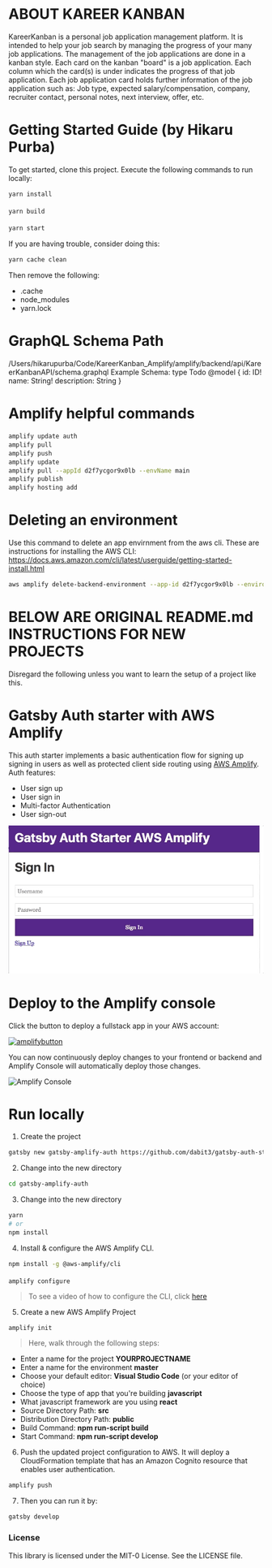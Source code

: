 # ABOUT KAREER KANBAN
KareerKanban is a personal job application management platform. It is intended to help your job search by managing the progress of your many job applications.
The management of the job applications are done in a kanban style. Each card on the kanban "board" is a job application. Each column which the card(s) is under indicates the progress of that job application. Each job application card holds further information of the job application such as: Job type, expected salary/compensation, company, recruiter contact, personal notes, next interview, offer, etc.

# Getting Started Guide (by Hikaru Purba)
To get started, clone this project. Execute the following commands to run locally:
```sh
yarn install

yarn build

yarn start
```

If you are having trouble, consider doing this:
```sh
yarn cache clean
```
Then remove the following:
- .cache
- node_modules
- yarn.lock


# GraphQL Schema Path
/Users/hikarupurba/Code/KareerKanban_Amplify/amplify/backend/api/KareerKanbanAPI/schema.graphql
Example Schema:
type Todo @model {
  id: ID!
  name: String!
  description: String
}


# Amplify helpful commands
```sh
amplify update auth
amplify pull
amplify push
amplify update
amplify pull --appId d2f7ycgor9x0lb --envName main
amplify publish
amplify hosting add
```

# Deleting an environment
Use this command to delete an app envirnment from the aws cli.
These are instructions for installing the AWS CLI: https://docs.aws.amazon.com/cli/latest/userguide/getting-started-install.html
```sh
aws amplify delete-backend-environment --app-id d2f7ycgor9x0lb --environment-name main
```

# BELOW ARE ORIGINAL README.md INSTRUCTIONS FOR NEW PROJECTS
Disregard the following unless you want to learn the setup of a project like this.

# Gatsby Auth starter with AWS Amplify

This auth starter implements a basic authentication flow for signing up signing in users as well as protected client side routing using [AWS Amplify](https://amplify.aws). Auth features:
- User sign up
- User sign in
- Multi-factor Authentication
- User sign-out

![Gatsby Amplify](src/images/gatby-auth.gif)

# Deploy to the Amplify console

Click the button to deploy a fullstack app in your AWS account:

[![amplifybutton](https://oneclick.amplifyapp.com/button.svg)](https://console.aws.amazon.com/amplify/home#/deploy?repo=https://github.com/aws-samples/aws-amplify-gatsby-auth)

You can now continuously deploy changes to your frontend or backend and Amplify Console will automatically deploy those changes.

<!-- <img src="https://github.com/swaminator/gatsby-auth-starter-aws-amplify/blob/master/src/images/amplify-console.gif" width="800"/> -->
![Amplify Console](src/images/amplify-console.gif)


# Run locally

1. Create the project

```sh
gatsby new gatsby-amplify-auth https://github.com/dabit3/gatsby-auth-starter-aws-amplify
```

2. Change into the new directory

```sh
cd gatsby-amplify-auth
```

3. Change into the new directory

```sh
yarn
# or
npm install
```

4. Install & configure the AWS Amplify CLI.

```sh
npm install -g @aws-amplify/cli

amplify configure
```

> To see a video of how to configure the CLI, click [here](https://www.youtube.com/watch?v=fWbM5DLh25U)

5. Create a new AWS Amplify Project

```
amplify init
```

> Here, walk through the following steps:

- Enter a name for the project __YOURPROJECTNAME__
- Enter a name for the environment __master__
- Choose your default editor: __Visual Studio Code__ (or your editor of choice)
- Choose the type of app that you're building __javascript__
- What javascript framework are you using __react__
- Source Directory Path: __src__
- Distribution Directory Path: __public__
- Build Command: __npm run-script build__
- Start Command: __npm run-script develop__

6. Push the updated project configuration to AWS. It will deploy a CloudFormation template that has an Amazon Cognito resource that enables user authentication.

```sh
amplify push
```

7. Then you can run it by:
```sh
gatsby develop
```

### License

This library is licensed under the MIT-0 License. See the LICENSE file.

